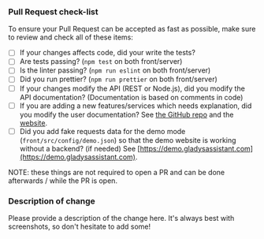 ### Pull Request check-list

To ensure your Pull Request can be accepted as fast as possible, make sure to review and check all of these items:

- [ ] If your changes affects code, did your write the tests?
- [ ] Are tests passing? (`npm test` on both front/server)
- [ ] Is the linter passing? (`npm run eslint` on both front/server)
- [ ] Did you run prettier? (`npm run prettier` on both front/server)
- [ ] If your changes modify the API (REST or Node.js), did you modify the API documentation? (Documentation is based on comments in code)
- [ ] If you are adding a new features/services which needs explanation, did you modify the user documentation? See [the GitHub repo](https://github.com/GladysAssistant/gladys-4-docs) and the [website](https://documentation.gladysassistant.com).
- [ ] Did you add fake requests data for the demo mode (`front/src/config/demo.json`) so that the demo website is working without a backend? (if needed) See [https://demo.gladysassistant.com](https://demo.gladysassistant.com).

NOTE: these things are not required to open a PR and can be done afterwards / while the PR is open.

### Description of change

Please provide a description of the change here. It's always best with screenshots, so don't hesitate to add some!

